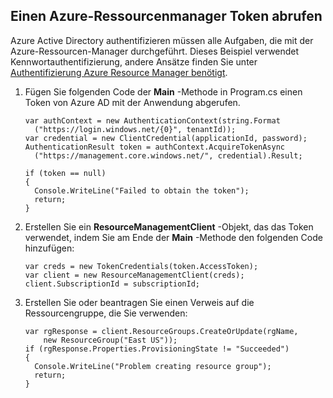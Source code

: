 ## <a name="obtain-an-azure-resource-manager-token"></a>Einen Azure-Ressourcenmanager Token abrufen

Azure Active Directory authentifizieren müssen alle Aufgaben, die mit der Azure-Ressourcen-Manager durchgeführt. Dieses Beispiel verwendet Kennwortauthentifizierung, andere Ansätze finden Sie unter [Authentifizierung Azure Resource Manager benötigt][lnk-authenticate-arm].

1. Fügen Sie folgenden Code der **Main** -Methode in Program.cs einen Token von Azure AD mit der Anwendung abgerufen.

    ```
    var authContext = new AuthenticationContext(string.Format  
      ("https://login.windows.net/{0}", tenantId));
    var credential = new ClientCredential(applicationId, password);
    AuthenticationResult token = authContext.AcquireTokenAsync
      ("https://management.core.windows.net/", credential).Result;
    
    if (token == null)
    {
      Console.WriteLine("Failed to obtain the token");
      return;
    }
    ```

2. Erstellen Sie ein **ResourceManagementClient** -Objekt, das das Token verwendet, indem Sie am Ende der **Main** -Methode den folgenden Code hinzufügen:

    ```
    var creds = new TokenCredentials(token.AccessToken);
    var client = new ResourceManagementClient(creds);
    client.SubscriptionId = subscriptionId;
    ```

3. Erstellen Sie oder beantragen Sie einen Verweis auf die Ressourcengruppe, die Sie verwenden:

    ```
    var rgResponse = client.ResourceGroups.CreateOrUpdate(rgName,
        new ResourceGroup("East US"));
    if (rgResponse.Properties.ProvisioningState != "Succeeded")
    {
      Console.WriteLine("Problem creating resource group");
      return;
    }
    ```

[lnk-authenticate-arm]: https://msdn.microsoft.com/library/azure/dn790557.aspx